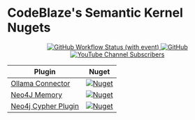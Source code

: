 # CodeBlaze's Semantic Kernel Nugets

<p align="center">
    <a href="https://github.com/BLaZeKiLL/Codeblaze.SemanticKernel/actions/workflows/build.yml">
        <img alt="GitHub Workflow Status (with event)" src="https://img.shields.io/github/actions/workflow/status/BLaZeKiLL/Codeblaze.SemanticKernel/build.yml">
    </a>
    <a href="https://github.com/BLaZeKiLL/Codeblaze.SemanticKernel/blob/main/LICENSE.md">
        <img alt="GitHub" src="https://img.shields.io/github/license/BLaZeKiLL/Codeblaze.SemanticKernel">
    </a>
    <a href="https://www.youtube.com/c/CodeBlazeX">
        <img alt="YouTube Channel Subscribers" src="https://img.shields.io/youtube/channel/subscribers/UC_qfPIYfXOvg0SDAc8Z68WA?label=CodeBlaze&style=social">
    </a>
</p>

| Plugin                                                                                                                           | Nuget                                                                                                                                                                                                                    |
|----------------------------------------------------------------------------------------------------------------------------------|--------------------------------------------------------------------------------------------------------------------------------------------------------------------------------------------------------------------------|
| [Ollama Connector](https://github.com/BLaZeKiLL/Codeblaze.SemanticKernel/tree/main/dotnet/Codeblaze.SemanticKernel.Connectors.Ollama)   | <a href="https://www.nuget.org/packages/Codeblaze.SemanticKernel.Connectors.Ollama"><img alt="Nuget" src="https://img.shields.io/nuget/v/Codeblaze.SemanticKernel.Connectors.Ollama?label=ollama"></a>                   |
| [Neo4J Memory](https://github.com/BLaZeKiLL/Codeblaze.SemanticKernel/tree/main/dotnet/Codeblaze.SemanticKernel.Connectors.Memory.Neo4j) | <a href="https://www.nuget.org/packages/Codeblaze.SemanticKernel.Connectors.Memory.Neo4j"><img alt="Nuget" src="https://img.shields.io/nuget/v/Codeblaze.SemanticKernel.Connectors.Memory.Neo4j?label=neo4j-memory"></a> |
| [Neo4j Cypher Plugin](https://github.com/BLaZeKiLL/Codeblaze.SemanticKernel/tree/main/dotnet/Codeblaze.SemanticKernel.Plugins.Neo4j)    | <a href="https://www.nuget.org/packages/Codeblaze.SemanticKernel.Plugins.Neo4j"><img alt="Nuget" src="https://img.shields.io/nuget/v/Codeblaze.SemanticKernel.Plugins.Neo4j?label=neo4j-cypher"></a>                     |